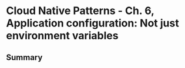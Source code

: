 # Cloud Native Patterns - Ch. 6, Application configuration: Not just environment variables

## Summary


